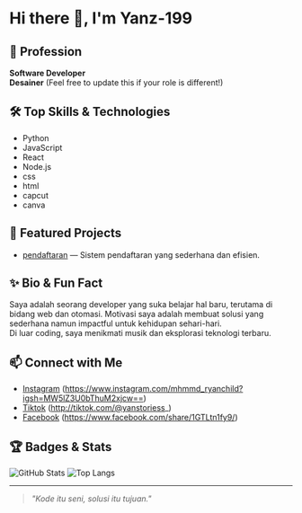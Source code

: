 # Hi there 👋, I'm Yanz-199

## 🚀 Profession
**Software Developer**  
**Desainer**
(Feel free to update this if your role is different!)

## 🛠️ Top Skills & Technologies
- Python
- JavaScript
- React
- Node.js
- css
- html
- capcut
- canva

## 🌟 Featured Projects
- [pendaftaran](https://github.com/Yanz-199/pendaftaran) — Sistem pendaftaran yang sederhana dan efisien.


## ✨ Bio & Fun Fact
Saya adalah seorang developer yang suka belajar hal baru, terutama di bidang web dan otomasi. Motivasi saya adalah membuat solusi yang sederhana namun impactful untuk kehidupan sehari-hari.  
Di luar coding, saya menikmati musik dan eksplorasi teknologi terbaru.

## 📫 Connect with Me
- [Instagram](#) (https://www.instagram.com/mhmmd_ryanchild?igsh=MW5lZ3U0bThuM2xjcw==)
- [Tiktok](#) (http://tiktok.com/@yanstoriess_)
- [Facebook](#) (https://www.facebook.com/share/1GTLtn1fy9/)


## 🏆 Badges & Stats

![GitHub Stats](https://github-readme-stats.vercel.app/api?username=Yanz-199&show_icons=true&theme=radical)
![Top Langs](https://github-readme-stats.vercel.app/api/top-langs/?username=Yanz-199&layout=compact&theme=radical)

---

> _"Kode itu seni, solusi itu tujuan."_

